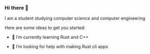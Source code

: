 ### Hi there 👋


I am a student studying computer science and computer engineering

Here are some ideas to get you started:

<!--- 🔭 I’m currently working on ...-->
- 🌱 I’m currently learning Rust and C++
<!--- 👯 I’m looking to collaborate on -->
- 🤔 I’m looking for help with making Rust cli apps
<!--- 💬 Ask me about ...-->
<!--- 📫 How to reach me: ...-->

